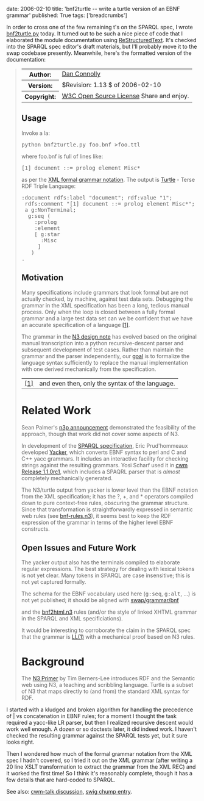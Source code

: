 date: 2006-02-10
title: 'bnf2turtle -- write a turtle version of an EBNF grammar'
published: True
tags: ['breadcrumbs']

<p>In order to cross one of the few remaining t's on the SPARQL spec, I wrote
<a href="http://www.w3.org/2001/sw/DataAccess/rq23/bnf2turtle.py">bnf2turtle.py</a> today. It turned out to be such a nice piece of code that I elaborated the module documentation using
<a href="http://docutils.sourceforge.net/docs/user/rst/quickref.html">ReStructuredText</a>. It's checked into the SPARQL spec editor's draft materials, but I'll probably move it to the swap codebase presently. Meanwhile, here's the formatted version of the documentation:</p>

<blockquote>
<table class="docinfo" frame="void" rules="none">
<col class="docinfo-name" />
<col class="docinfo-content" />
<tbody valign="top">
<tr><th class="docinfo-name">Author:</th>
<td><a class="first last reference" href="http://www.w3.org/People/Connolly/">Dan Connolly</a></td></tr>
<tr><th class="docinfo-name">Version:</th>
<td>$Revision: 1.13 $ of 2006-02-10</td></tr>
<tr><th class="docinfo-name">Copyright:</th>
<td><a class="first reference" href="http://www.w3.org/Consortium/Legal/2002/copyright-software-20021231">W3C Open Source License</a> Share and enjoy.</td></tr>

</tbody>
</table>
<div class="section">
<h2><a id="usage" name="usage">Usage</a></h2>
<p>Invoke a la:</p>
<pre class="literal-block">
python bnf2turtle.py foo.bnf &gt;foo.ttl
</pre>
<p>where foo.bnf is full of lines like:</p>
<pre class="literal-block">
[1] document ::= prolog element Misc*
</pre>
<p>as per the <a class="reference" href="http://www.w3.org/TR/2004/REC-xml11-20040204/#sec-notation">XML formal grammar notation</a>. The output is <a class="reference" href="http://www.dajobe.org/2004/01/turtle/">Turtle</a> -
Terse RDF Triple Language:</p>

<pre class="literal-block">
:document rdfs:label &quot;document&quot;; rdf:value &quot;1&quot;;
 rdfs:comment &quot;[1] document ::= prolog element Misc*&quot;;
 a g:NonTerminal;
  g:seq (
    :prolog
    :element
    [ g:star
      :Misc
     ]
   )
.
</pre>
</div>
<div class="section">
<h2><a id="motivation" name="motivation">Motivation</a></h2>
<p>Many specifications include grammars that look formal but are not
actually checked, by machine, against test data sets. Debugging the
grammar in the XML specification has been a long, tedious manual
process. Only when the loop is closed between a fully formal grammar
and a large test data set can we be confident that we have an accurate
specification of a language <a class="footnote-reference" href="#id2" id="id1" name="id1">[1]</a>.</p>

<p>The grammar in the <a class="reference" href="http://www.w3.org/DesignIssues/Notation3">N3 design note</a> has evolved based on the original
manual transcription into a python recursive-descent parser and
subsequent development of test cases. Rather than maintain the grammar
and the parser independently, our <a class="reference" href="http://www.w3.org/2002/02/mid/1086902566.21030.1479.camel&#64;dirk;list=public-cwm-bugs">goal</a> is to formalize the language
syntax sufficiently to replace the manual implementation with one
derived mechanically from the specification.</p>
<table class="docutils footnote" frame="void" id="id2" rules="none">
<colgroup><col class="label" /><col /></colgroup>
<tbody valign="top">
<tr><td class="label"><a class="fn-backref" href="#id1" name="id2">[1]</a></td><td>and even then, only the syntax of the language.</td></tr>
</tbody>
</table>
</div>

<div class="section">
<h1><a id="related-work" name="related-work">Related Work</a></h1>
<p>Sean Palmer's <a class="reference" href="http://lists.w3.org/Archives/Public/public-cwm-talk/2004OctDec/0029.html">n3p announcement</a> demonstrated the feasibility of the
approach, though that work did not cover some aspects of N3.</p>
<p>In development of the <a class="reference" href="http://www.w3.org/TR/rdf-sparql-query/">SPARQL specification</a>, Eric Prud'hommeaux
developed <a class="reference" href="http://www.w3.org/1999/02/26-modules/User/Yacker">Yacker</a>, which converts EBNF syntax to perl and C and C++
yacc grammars. It includes an interactive facility for checking
strings against the resulting grammars.
Yosi Scharf used it in <a class="reference" href="http://lists.w3.org/Archives/Public/public-cwm-announce/2005JulSep/0000.html">cwm Release 1.1.0rc1</a>, which includes
a SPAQRL parser that is <em>almost</em> completely mechanically generated.</p>

<p>The N3/turtle output from yacker is lower level than the EBNF notation
from the XML specification; it has the ?, +, and * operators compiled
down to pure context-free rules, obscuring the grammar
structure. Since that transformation is straightforwardly expressed in
semantic web rules (see <a class="reference" href="http://www.w3.org/2000/10/swap/grammar/bnf-rules.n3">bnf-rules.n3</a>), it seems best to keep the RDF
expression of the grammar in terms of the higher level EBNF
constructs.</p>
</div>
<div class="section">
<h2><a id="open-issues-and-future-work" name="open-issues-and-future-work">Open Issues and Future Work</a></h2>
<p>The yacker output also has the terminals compiled to elaborate regular
expressions. The best strategy for dealing with lexical tokens is not
yet clear. Many tokens in SPARQL are case insensitive; this is not yet
captured formally.</p>
<p>The schema for the EBNF vocabulary used here (<tt class="docutils literal"><span class="pre">g:seq</span></tt>, <tt class="docutils literal"><span class="pre">g:alt</span></tt>, ...)
is not yet published; it should be aligned with <a class="reference" href="http://www.w3.org/2000/10/swap/grammar/bnf">swap/grammar/bnf</a>

and the <a class="reference" href="http://www.w3.org/2000/10/swap/grammar/bnf2html.n3">bnf2html.n3</a> rules (and/or the style of linked XHTML grammar
in the SPARQL and XML specificiations).</p>
<p>It would be interesting to corroborate the claim in the SPARQL spec
that the grammar is <a href="http://en.wikipedia.org/wiki/LL_parser">LL(1)</a> with a mechanical proof based on N3 rules.</p>
</div>
<div class="section">
<h1><a id="background" name="background">Background</a></h1>
<p>The <a class="reference" href="_http://www.w3.org/2000/10/swap/Primer.html">N3 Primer</a> by Tim Berners-Lee introduces RDF and the Semantic
web using N3, a teaching and scribbling language. Turtle is a subset
of N3 that maps directly to (and from) the standard XML syntax for
RDF.</p>
</div>

</blockquote>

<p>I started with a kludged and broken algorithm for handling the precedence of | vs concatenation in EBNF rules; for a moment I thought the task required a yacc-like LR parser, but then I realized recursive descent would work well enough. A dozen or so doctests later, it did indeed work. I haven't checked the resulting grammar against the SPARQL tests yet, but it sure looks right.</p>

<p>Then I wondered how much of the formal grammar notation from the XML spec I hadn't covered, so I tried it out on the XML grammar (after writing a 20 line XSLT transformation to extract the grammar from the XML REC) and it worked the first time! So I think it's reasonably complete, though it has a few details that are hard-coded to SPARQL.</p>

<p>See also: <a href="http://lists.w3.org/Archives/Public/public-cwm-talk/2006JanMar/0017.html">cwm-talk discussion</a>, <a href="http://swig.xmlhack.com/2006/02/10/2006-02-10.html#1139534124.430522">swig chump entry</a>.</p>
